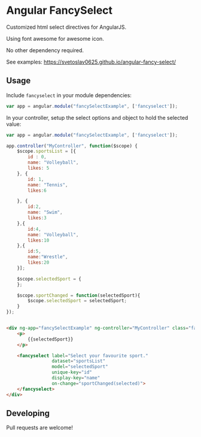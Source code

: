 # Angular FancySelect

Customized html select directives for AngularJS.

Using font awesome for awesome icon.

No other dependency required.

See examples: https://svetoslav0625.github.io/angular-fancy-select/

## Usage

Include `fancyselect` in your module dependencies:

```js
var app = angular.module("fancySelectExample", ['fancyselect']);
```

In your controller, setup the select options and object to hold the selected value:

```js
var app = angular.module("fancySelectExample", ['fancyselect']);

app.controller("MyController", function($scope) {
    $scope.sportsList = [{
        id : 0,
        name: "Volleyball",
        likes: 5
    }, {
        id: 1,
        name: "Tennis",
        likes:6

    }, {
        id:2,
        name: "Swim",
        likes:3
    },{
        id:4,
        name: "Volleyball",
        likes:10
    },{
        id:5,
        name:"Wrestle",
        likes:20
    }];

    $scope.selectedSport = {
    };

    $scope.sportChanged = function(selectedSport){
        $scope.selectedSport = selectedSport;
    }
});
```

```html

<div ng-app="fancySelectExample" ng-controller="MyController" class="fancyselect-app">
    <p>
        {{selectedSport}}
    </p>

    <fancyselect label="Select your favourite sport."
                 dataset="sportsList"
                 model="selectedSport"
                 unique-key="id"
                 display-key="name"
                 on-change="sportChanged(selected)">
    </fancyselect>
</div>

```

## Developing

Pull requests are welcome!

